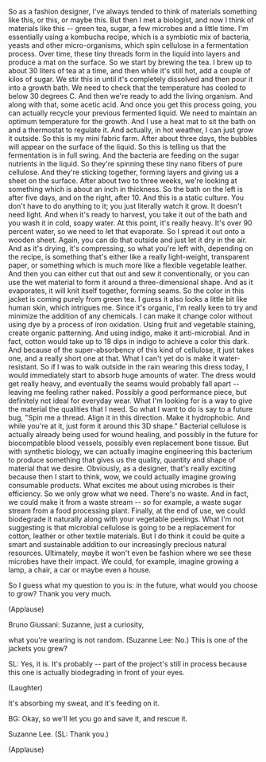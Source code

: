 
So as a fashion designer,
I&#39;ve always tended to think of materials
something like this,
or this,
or maybe this.
But then I met a biologist,
and now I think of materials like this --
green tea, sugar,
a few microbes and a little time.
I&#39;m essentially using a kombucha recipe,
which is a symbiotic mix
of bacteria, yeasts and other micro-organisms,
which spin cellulose
in a fermentation process.
Over time, these tiny threads
form in the liquid into layers
and produce a mat on the surface.
So we start by brewing the tea.
I brew up to about 30 liters of tea at a time,
and then while it&#39;s still hot, add a couple of kilos of sugar.
We stir this in until it&#39;s completely dissolved
and then pour it into a growth bath.
We need to check that the temperature
has cooled to below 30 degrees C.
And then we&#39;re ready to add the living organism.
And along with that, some acetic acid.
And once you get this process going,
you can actually recycle
your previous fermented liquid.
We need to maintain an optimum temperature for the growth.
And I use a heat mat to sit the bath on
and a thermostat to regulate it.
And actually, in hot weather, I can just grow it outside.
So this is my mini fabric farm.
After about three days,
the bubbles will appear on the surface of the liquid.
So this is telling us that the fermentation is in full swing.
And the bacteria are feeding
on the sugar nutrients in the liquid.
So they&#39;re spinning these tiny nano fibers
of pure cellulose.
And they&#39;re sticking together, forming layers
and giving us a sheet on the surface.
After about two to three weeks,
we&#39;re looking at something which is about an inch in thickness.
So the bath on the left is after five days,
and on the right, after 10.
And this is a static culture.
You don&#39;t have to do anything to it;
you just literally watch it grow.
It doesn&#39;t need light.
And when it&#39;s ready to harvest, you take it out of the bath
and you wash it in cold, soapy water.
At this point, it&#39;s really heavy.
It&#39;s over 90 percent water,
so we need to let that evaporate.
So I spread it out onto a wooden sheet.
Again, you can do that outside
and just let it dry in the air.
And as it&#39;s drying, it&#39;s compressing,
so what you&#39;re left with, depending on the recipe,
is something that&#39;s either
like a really light-weight, transparent paper,
or something which is much more like a flexible vegetable leather.
And then you can either cut that out
and sew it conventionally,
or you can use the wet material
to form it around a three-dimensional shape.
And as it evaporates,
it will knit itself together, forming seams.
So the color in this jacket is coming purely from green tea.
I guess it also looks a little bit like human skin,
which intrigues me.
Since it&#39;s organic,
I&#39;m really keen to try and minimize the addition of any chemicals.
I can make it change color without using dye
by a process of iron oxidation.
Using fruit and vegetable staining,
create organic patterning.
And using indigo,
make it anti-microbial.
And in fact, cotton
would take up to 18 dips in indigo
to achieve a color this dark.
And because of the super-absorbency of this kind of cellulose,
it just takes one, and a really short one at that.
What I can&#39;t yet do is make it water-resistant.
So if I was to walk outside in the rain
wearing this dress today,
I would immediately start to absorb
huge amounts of water.
The dress would get really heavy,
and eventually the seams would probably fall apart --
leaving me feeling rather naked.
Possibly a good performance piece,
but definitely not ideal for everyday wear.
What I&#39;m looking for
is a way to give the material
the qualities that I need.
So what I want to do is say to a future bug,
&quot;Spin me a thread.
Align it in this direction.
Make it hydrophobic.
And while you&#39;re at it,
just form it around this 3D shape.&quot;
Bacterial cellulose is actually already being used for wound healing,
and possibly in the future
for biocompatible blood vessels,
possibly even replacement bone tissue.
But with synthetic biology,
we can actually imagine engineering this bacterium
to produce something
that gives us the quality,
quantity and shape
of material that we desire.
Obviously, as a designer, that&#39;s really exciting
because then I start to think, wow,
we could actually imagine
growing consumable products.
What excites me about using microbes
is their efficiency.
So we only grow what we need.
There&#39;s no waste.
And in fact, we could make it from a waste stream --
so for example,
a waste sugar stream
from a food processing plant.
Finally, at the end of use, we could biodegrade it naturally
along with your vegetable peelings.
What I&#39;m not suggesting is that microbial cellulose
is going to be a replacement
for cotton, leather or other textile materials.
But I do think it could be quite a smart and sustainable addition
to our increasingly precious natural resources.
Ultimately, maybe it won&#39;t even be fashion
where we see these microbes have their impact.
We could, for example, imagine
growing a lamp, a chair,
a car or maybe even a house.

So I guess what my question to you is:
in the future, what would you choose to grow?
Thank you very much.

(Applause)


Bruno Giussani: Suzanne, just a curiosity,

what you&#39;re wearing is not random. (Suzanne Lee: No.)
This is one of the jackets you grew?

SL: Yes, it is.
It&#39;s probably -- part of the project&#39;s still in process
because this one
is actually biodegrading in front of your eyes.

(Laughter)

It&#39;s absorbing my sweat, and it&#39;s feeding on it.

BG: Okay, so we&#39;ll let you go and save it, and rescue it.

Suzanne Lee. (SL: Thank you.)

(Applause)

